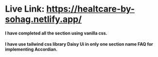 # Live Link: https://healtcare-by-sohag.netlify.app/

#### I have completed all the section using vanilla css. 
#### I have use tailwind css library Daisy Ui in only one section name FAQ for implementing Accordian.
